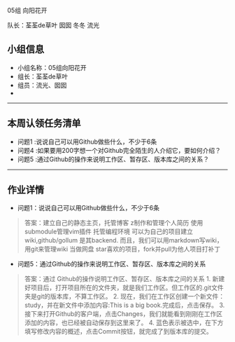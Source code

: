 05组 向阳花开

队长：荃荃de草叶
囡囡
冬冬
流光
## 小组信息
- 小组名称：05组向阳花开
- 组长：荃荃de草叶
- 组员：流光、囡囡
- 
- ------
## 本周认领任务清单
- 问题1 :说说自己可以用Github做些什么，不少于6条
- 问题4 :如果要用200字想一个对Github完全陌生的人介绍它，要如何介绍？
- 问题5 :通过Github的操作来说明工作区、暂存区、版本库之间的关系？

------
## 作业详情
- 问题1：说说自己可以用Github做些什么，不少于6条
> 答案：建立自己的静态主页，托管博客
        z制作和管理个人简历
        使用submodule管理vim插件
        托管编程环境
        可以为自己的项目建立wiki,github/gollum 是其backend. 而且，我们可以用markdown写wiki，用git来管理wiki
        当做网盘
        star喜欢的项目，fork并pull为他人项目打补丁

- 问题5：通过Github的操作来说明工作区、暂存区、版本库之间的关系
> 答案：通过 Github的操作说明工作区、暂存区、版本库之间的关系
>        1.	新建好项目后，打开项目所在的文件夹，就是我们工作区。但工作区的.git文件夹是git的版本库，不算工作区。
>        2.	现在，我们在工作区创建一个新文件：study，并在新文件中添加内容:This is a big book.完成后，点击保存。
>        3.	接下来打开Github的客户端，点击Changes，我们就能看到刚刚在工作区添加的内容，也已经被自动保存到这里来了。
>        4.	蓝色表示被选中，在下方填写修改内容的概述，点击Commit按钮，就完成了到版本库的提交。
 



